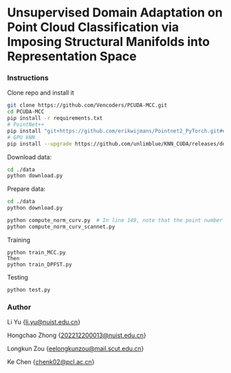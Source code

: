 # Unsupervised Domain Adaptation on Point Cloud Classification via Imposing Structural Manifolds into Representation Space

### Instructions
Clone repo and install it
```bash
git clone https://github.com/Vencoders/PCUDA-MCC.git
cd PCUDA-MCC
pip install -r requirements.txt
# PointNet++
pip install "git+https://github.com/erikwijmans/Pointnet2_PyTorch.git#egg=pointnet2_ops&subdirectory=pointnet2_ops_lib"
# GPU kNN
pip install --upgrade https://github.com/unlimblue/KNN_CUDA/releases/download/0.2/KNN_CUDA-0.2-py3-none-any.whl
```

Download data:
```bash
cd ./data
python download.py
```

Prepare data:
```bash
cd ./data
python download.py

python compute_norm_curv.py  # In line 149, note that the point number of pointcloud in shapenet is 1024, and in modelnet is 2048
python compute_norm_curv_scannet.py 
```


Training
```
python train_MCC.py 
Then
python train_DPFST.py
```
Testing
```
python test.py 
```

### Author
Li Yu {li.yu@nuist.edu.cn}

Hongchao Zhong {202212200013@nuist.edu.cn}

Longkun Zou {eelongkunzou@mail.scut.edu.cn}

Ke Chen {chenk02@pcl.ac.cn}



